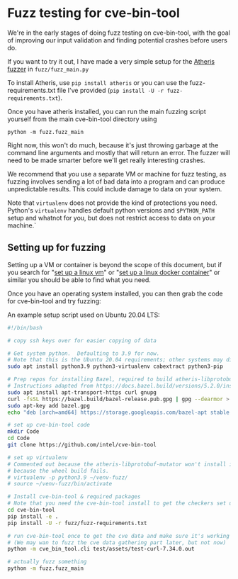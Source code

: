 # Fuzz testing for cve-bin-tool

We're in the early stages of doing fuzz testing on cve-bin-tool, with the goal
of improving our input validation and finding potential crashes before users
do.

If you want to try it out, I have made a very simple setup for the [Atheris
fuzzer](https://github.com/google/atheris) in `fuzz/fuzz_main.py`

To install Atheris, use `pip install atheris` or you can use the fuzz-requirements.txt file I've provided (`pip install -U -r fuzz-requirements.txt`).

Once you have atheris installed, you can run the main fuzzing script yourself
from the main cve-bin-tool directory using

```console
python -m fuzz.fuzz_main
```

Right now, this won't do much, because it's just throwing garbage at the command line arguments and mostly that will return an error.  The fuzzer will need to be made smarter before we'll get really interesting crashes.

We recommend that you use a separate VM or machine for fuzz testing, as fuzzing involves sending a lot of bad data into a program and can produce unpredictable results.  This could include damage to data on your system.

Note that `virtualenv` does not provide the kind of protections you need.  Python's `virtualenv` handles default python versions and `$PYTHON_PATH` setup and whatnot for you, but does not restrict access to data on your machine.`


## Setting up for fuzzing

Setting up a VM or container is beyond the scope of this document, but if you
search for "[set up a linux
vm](https://www.google.com/search?q=set+up+a+linux+vm)" or "[set up a linux
docker
container](https://www.google.com/search?q=set+up+a+linux+docker+container)" or
similar you should be able to find what you need.

Once you have an operating system installed, you can then grab the code for cve-bin-tool and try fuzzing:

An example setup script used on Ubuntu 20.04 LTS:

```bash
#!/bin/bash

# copy ssh keys over for easier copying of data

# Get system python.  Defaulting to 3.9 for now.
# Note that this is the Ubuntu 20.04 requirements; other systems may differ
sudo apt install python3.9 python3-virtualenv cabextract python3-pip

# Prep repos for installing Bazel, required to build atheris-libprotobuf-mutator wheel
# Instructions adapted from https://docs.bazel.build/versions/5.2.0/install-ubuntu.html
sudo apt install apt-transport-https curl gnupg
curl -fsSL https://bazel.build/bazel-release.pub.gpg | gpg --dearmor > bazel.gpg
sudo apt-key add bazel.gpg
echo "deb [arch=amd64] https://storage.googleapis.com/bazel-apt stable jdk1.8" | sudo tee /etc/apt/sources.list.d/bazel.list

# set up cve-bin-tool code
mkdir Code
cd Code
git clone https://github.com/intel/cve-bin-tool

# set up virtualenv
# Commented out because the atheris-libprotobuf-mutator won't install in a venv
# because the wheel build fails.
# virtualenv -p python3.9 ~/venv-fuzz/
# source ~/venv-fuzz/bin/activate

# Install cve-bin-tool & required packages
# Note that you need the cve-bin-tool install to get the checkers set up
cd cve-bin-tool
pip install -e .
pip install -U -r fuzz/fuzz-requirements.txt

# run cve-bin-tool once to get the cve data and make sure it's working
# (We may wan to fuzz the cve data gathering part later, but not now)
python -m cve_bin_tool.cli test/assets/test-curl-7.34.0.out

# actually fuzz something
python -m fuzz.fuzz_main

```
